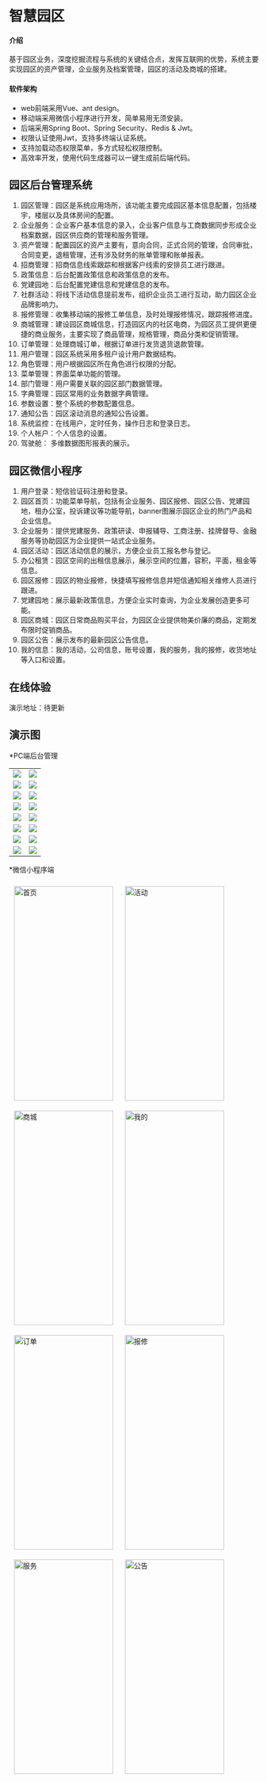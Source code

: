# 智慧园区

#### 介绍
基于园区业务，深度挖掘流程与系统的关键结合点，发挥互联网的优势，系统主要实现园区的资产管理，企业服务及档案管理，园区的活动及商城的搭建。

#### 软件架构
* web前端采用Vue、ant design。
* 移动端采用微信小程序进行开发，简单易用无须安装。
* 后端采用Spring Boot、Spring Security、Redis & Jwt。
* 权限认证使用Jwt，支持多终端认证系统。
* 支持加载动态权限菜单，多方式轻松权限控制。
* 高效率开发，使用代码生成器可以一键生成前后端代码。


## 园区后台管理系统

1.  园区管理：园区是系统应用场所，该功能主要完成园区基本信息配置，包括楼宇，楼层以及具体房间的配置。
2.  企业服务：企业客户基本信息的录入，企业客户信息与工商数据同步形成企业档案数据，园区供应商的管理和服务管理。
3.  资产管理：配置园区的资产主要有，意向合同，正式合同的管理，合同审批，合同变更，退租管理，还有涉及财务的账单管理和账单报表。
4.  招商管理：招商信息线索跟踪和根据客户线索的安排员工进行跟进。
5.  政策信息：后台配置政策信息和政策信息的发布。
6.  党建园地：后台配置党建信息和党建信息的发布。
7.  社群活动：将线下活动信息提前发布，组织企业员工进行互动，助力园区企业品牌影响力。
8.  报修管理：收集移动端的报修工单信息，及时处理报修情况，跟踪报修进度。
9.  商城管理：建设园区商城信息，打造园区内的社区电商，为园区员工提供更便捷的商业服务，主要实现了商品管理，规格管理，商品分类和促销管理。
10. 订单管理：处理商城订单，根据订单进行发货退货退款管理。
11. 用户管理：园区系统采用多租户设计用户数据结构。
12. 角色管理：用户根据园区所在角色进行权限的分配。
13. 菜单管理：界面菜单功能的管理。
14. 部门管理：用户需要关联的园区部门数据管理。
15. 字典管理：园区常用的业务数据字典管理。
16. 参数设置：整个系统的参数配置信息。
17. 通知公告：园区滚动消息的通知公告设置。
18. 系统监控：在线用户，定时任务，操作日志和登录日志。
19. 个人帐户：个人信息的设置。
20. 驾驶舱：  多维数据图形报表的展示。


## 园区微信小程序

1.  用户登录：短信验证码注册和登录。
2.  园区首页：功能菜单导航，包括有企业服务、园区报修、园区公告、党建园地，租办公室，投诉建议等功能导航，banner图展示园区企业的热门产品和企业信息。
3.  企业服务：提供党建服务、政策研读、申报辅导、工商注册、挂牌督导、金融服务等协助园区为企业提供一站式企业服务。
4.  园区活动：园区活动信息的展示，方便企业员工报名参与登记。
5.  办公租赁：园区空间的出租信息展示，展示空间的位置，容积，平面，租金等信息。
6.  园区报修：园区的物业报修，快捷填写报修信息并短信通知相关维修人员进行跟进。
7.  党建园地：展示最新政策信息，方便企业实时查询，为企业发展创造更多可能。
8.  园区商城：园区日常商品购买平台，为园区企业提供物美价廉的商品，定期发布限时促销商品。
9.  园区公告：展示发布的最新园区公告信息。
10. 我的信息：我的活动，公司信息，账号设置，我的服务，我的报修，收货地址等入口和设置。


## 在线体验

演示地址：待更新

## 演示图

*PC端后台管理
<table>
    <tr>
        <td><img src="https://images.gitee.com/uploads/images/2021/0220/162214_f335894e_2336929.png"/></td>
        <td><img src="https://images.gitee.com/uploads/images/2021/0220/162858_9f322544_2336929.png"/></td>
    </tr>
    <tr>
        <td><img src="https://images.gitee.com/uploads/images/2021/0220/162316_d0dcfe0f_2336929.png"/></td>
        <td><img src="https://images.gitee.com/uploads/images/2021/0220/162256_97c1dedf_2336929.png"/></td>
    </tr>
    <tr>
        <td><img src="https://images.gitee.com/uploads/images/2021/0220/162343_93e9cbdb_2336929.png"/></td>
        <td><img src="https://images.gitee.com/uploads/images/2021/0220/162428_27f74f46_2336929.png"/></td>
    </tr>
	<tr>
        <td><img src="https://images.gitee.com/uploads/images/2021/0220/162402_4e62c143_2336929.png"/></td>
        <td><img src="https://images.gitee.com/uploads/images/2021/0220/162508_9cde4862_2336929.png"/></td>
    </tr>	 
    <tr>
        <td><img src="https://images.gitee.com/uploads/images/2021/0220/162548_40a9af42_2336929.png"/></td>
        <td><img src="https://images.gitee.com/uploads/images/2021/0220/162842_e83f88c3_2336929.png"/></td>
    </tr>
	<tr>
        <td><img src="https://images.gitee.com/uploads/images/2021/0220/162635_f1b78d30_2336929.png"/></td>
        <td><img src="https://images.gitee.com/uploads/images/2021/0220/162651_c45fe3b1_2336929.png"/></td>
    </tr>
	<tr>
        <td><img src="https://images.gitee.com/uploads/images/2021/0220/162723_d1df3303_2336929.png"/></td>
        <td><img src="https://images.gitee.com/uploads/images/2021/0220/162741_79dfc0d6_2336929.png"/></td>
    </tr>
    <tr>
        <td><img src="https://images.gitee.com/uploads/images/2021/0220/162805_73e62f60_2336929.png"/></td>
        <td><img src="https://images.gitee.com/uploads/images/2021/0220/162820_7f703795_2336929.png"/></td>
    </tr>
</table>


*微信小程序端
<br/>


<img src="https://images.gitee.com/uploads/images/2021/0220/164801_5702864e_2336929.jpeg" width="200" height="433" style="margin: 10px" alt="首页"/>
<img src="https://images.gitee.com/uploads/images/2021/0220/164837_1d81f8d7_2336929.jpeg" width="200" height="433" style="margin: 10px" alt="活动"/>
<img src="https://images.gitee.com/uploads/images/2021/0220/164852_800a124e_2336929.jpeg" width="200" height="433" style="margin: 10px" alt="商城"/>
<img src="https://images.gitee.com/uploads/images/2021/0220/164908_d40d7978_2336929.jpeg" width="200" height="433" style="margin: 10px" alt="我的"/>
<br/>
<img src="https://images.gitee.com/uploads/images/2021/0220/164931_bbeb0bb5_2336929.jpeg" width="200" height="433" style="margin: 10px" alt="订单"/>
<img src="https://images.gitee.com/uploads/images/2021/0220/164954_e96df9d9_2336929.jpeg" width="200" height="433" style="margin: 10px" alt="报修"/>
<img src="https://images.gitee.com/uploads/images/2021/0220/165031_cc0e4efc_2336929.jpeg" width="200" height="433" style="margin: 10px" alt="服务"/>
<img src="https://images.gitee.com/uploads/images/2021/0220/165049_8a226d2b_2336929.jpeg" width="200" height="433" style="margin: 10px" alt="公告"/>


  
